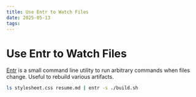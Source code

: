 ```yaml
---
title: Use Entr to Watch Files
date: 2025-05-13
tags:
---
```


# Use Entr to Watch Files

[Entr](https://github.com/eradman/entr) is a small command line utility to run arbitrary commands when files change. Useful to rebuild various artifacts.

```bash
ls stylesheet.css resume.md | entr -s ./build.sh
```
